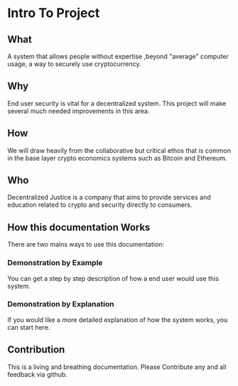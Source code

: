 # Intro To Project

## What
A system that allows people without expertise ,beyond "average" computer usage, a way to securely use cryptocurrency.

## Why
End user security is vital for a decentralized system. This project will make several much needed improvements in this area.

## How
We will draw heavily from the collaborative but critical ethos that is common  in the base layer crypto economics systems such as Bitcoin and Ethereum.

## Who
Decentralized Justice is a company that aims to provide services and education related to crypto and security directly to consumers.

## How this documentation Works
There are two mains ways to use this documentation:
### Demonstration by Example
You can get a step by step description of how a end user would use this system.
### Demonstration by Explanation
If you would like a more detailed explanation of how the system works, you can start here.

## Contribution
This is a living and breathing documentation. Please Contribute any and all feedback via github.
